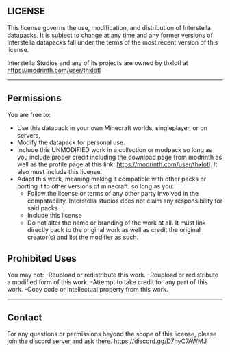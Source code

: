 
## LICENSE
This license governs the use, modification, and distribution of Interstella datapacks.
It is subject to change at any time and any former versions of Interstella datapacks fall under
the terms of the most recent version of this license.

Interstella Studios and any of its projects are owned by thxlotl at https://modrinth.com/user/thxlotl

------------------------------------------------------------------------------------

## Permissions
You are free to:
- Use this datapack in your own Minecraft worlds, singleplayer, or on servers,
- Modify the datapack for personal use.
- Include this UNMODIFIED work in a collection or modpack so long as you include proper credit
including the download page from modrinth as well as the profile page at this link: https://modrinth.com/user/thxlotl.
It also must include this license.
- Adapt this work, meaning making it compatible with other packs or porting it to other versions of minecraft.
so long as you:
    - Follow the license or terms of any other party involved in the compatability. Interstella studios
    does not claim any responsibility for said packs
    - Include this license
    - Do not alter the name or branding of the work at all. It must link directly back to the original work
    as well as credit the original creator(s) and list the modifier as such.

## Prohibited Uses
You may not:
-Reupload or redistribute this work.
-Reupload or redistribute a modified form of this work.
-Attempt to take credit for any part of this work.
-Copy code or intellectual property from this work.

------------------------------------------------------------------------------------

## Contact
For any questions or permissions beyond the scope of this license, please join the discord server and ask there.
https://discord.gg/D7hyC7AWMJ